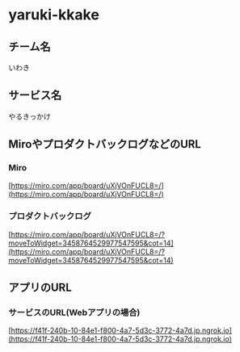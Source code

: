 # yaruki-kkake

## チーム名

いわき

## サービス名

やるきっかけ

## MiroやプロダクトバックログなどのURL

### Miro

[https://miro.com/app/board/uXjVOnFUCL8=/](https://miro.com/app/board/uXjVOnFUCL8=/)

### プロダクトバックログ

[https://miro.com/app/board/uXjVOnFUCL8=/?moveToWidget=3458764529977547595&cot=14](https://miro.com/app/board/uXjVOnFUCL8=/?moveToWidget=3458764529977547595&cot=14)

## アプリのURL

### サービスのURL(Webアプリの場合)

[https://f41f-240b-10-84e1-f800-4a7-5d3c-3772-4a7d.jp.ngrok.io](https://f41f-240b-10-84e1-f800-4a7-5d3c-3772-4a7d.jp.ngrok.io)
